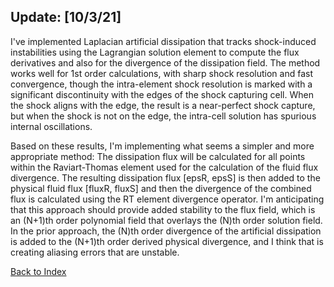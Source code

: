 ## Update: [10/3/21]

I've implemented Laplacian artificial dissipation that tracks shock-induced instabilities using the Lagrangian solution
element to compute the flux derivatives and also for the divergence of the dissipation field. The method works well for 1st
order calculations, with sharp shock resolution and fast convergence, though the intra-element shock resolution is marked with
a significant discontinuity with the edges of the shock capturing cell. When the shock aligns with the edge, the result is a
near-perfect shock capture, but when the shock is not on the edge, the intra-cell solution has spurious internal oscillations.

Based on these results, I'm implementing what seems a simpler and more appropriate method: The dissipation flux will be
calculated for all points within the Raviart-Thomas element used for the calculation of the fluid flux divergence. The
resulting dissipation flux [epsR, epsS] is then added to the physical fluid flux [fluxR, fluxS] and then the divergence of
the combined flux is calculated using the RT element divergence operator. I'm anticipating that this approach should provide
added stability to the flux field, which is an (N+1)th order polynomial field that overlays the (N)th order solution field. In
the prior approach, the (N)th order divergence of the artificial dissipation is added to the (N+1)th order derived physical
divergence, and I think that is creating aliasing errors that are unstable.

[Back to Index](../CHANGELOG-2D.md)
